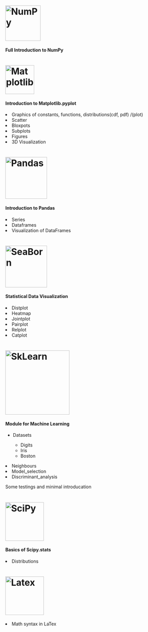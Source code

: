 
# <img alt="NumPy" src="https://upload.wikimedia.org/wikipedia/commons/thumb/3/31/NumPy_logo_2020.svg/1280px-NumPy_logo_2020.svg.png" height="110">

  <h4>Full Introduction to NumPy</h4>
   
   
# <img alt="Matplotlib" src="https://matplotlib.org/_static/logo2.svg" height="90">

  <h4>Introduction to Matplotlib.pyplot</h4>
    <li>Graphics of constants, functions, distributions(cdf, pdf) /(plot)</li>
    <li>Scatter</li>
    <li>Bloxpots</li>
    <li>Subplots</li>
    <li>Figures</li>
    <li>3D Visualization</li>


# <img alt="Pandas" src="https://upload.wikimedia.org/wikipedia/commons/thumb/e/ed/Pandas_logo.svg/1200px-Pandas_logo.svg.png" height="130">

  <h4>Introduction to Pandas</h4>
    <li>Series</li>
    <li>Dataframes</li>
    <li>Visualization of DataFrames</li>


# <img alt="SeaBorn" src="https://seaborn.pydata.org/_static/logo-wide-lightbg.svg" height="130"> 

   <h4>Statistical Data Visualization</h4>
    <li>Distplot</li>
    <li>Heatmap</li>
    <li>Jointplot</li>
    <li>Pairplot</li>
    <li>Relplot</li>
    <li>Catplot</li>


# <img alt="SkLearn" src="https://upload.wikimedia.org/wikipedia/commons/thumb/0/05/Scikit_learn_logo_small.svg/1280px-Scikit_learn_logo_small.svg.png" height="200">
  <h4>Module for Machine Learning</h4>
   <ul>
    <li>Datasets</li>
       <ul>
          <li>Digits</li>
          <li>Iris</li>
          <li>Boston</li>
       </ul> 
    </ul>
  <li>Neighbours</li>
  <li>Model_selection</li> 
  <li>Discriminant_analysis</li>

  Some testings and minimal introducation
  
  
# <img alt="SciPy" src="https://nlaongtup.github.io/post/scipy-lammps/featured.png" height="120">

  <h4>Basics of Scipy.stats</h4>
    <li>Distributions</li>
    
    
# <img alt="Latex" src="https://upload.wikimedia.org/wikipedia/commons/thumb/9/92/LaTeX_logo.svg/1280px-LaTeX_logo.svg.png" height="120">
  <li>Math syntax in LaTex</li>
  
